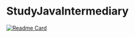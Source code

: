 # StudyJavaIntermediary

[![Readme Card](https://github-readme-stats.vercel.app/api/pin/?username=Mr-Lucasz&repo=StudyJavaIntermediary)](https://github.com/anuraghazra/github-readme-stats)
